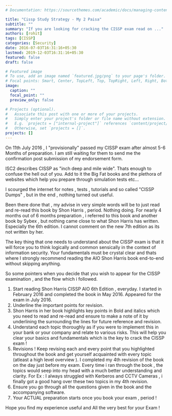 ```yaml
---
# Documentation: https://sourcethemes.com/academic/docs/managing-content/

title: "Cissp Study Strategy - My 2 Paisa"
subtitle: ""
summary: "If you are looking for cracking the CISSP exam read on ..."
authors: [rohit]
tags: [CISSP]
categories: [Security]
date: 2016-07-03T16:31:16+05:30
lastmod: 2019-12-03T16:31:16+05:30
featured: false
draft: false

# Featured image
# To use, add an image named `featured.jpg/png` to your page's folder.
# Focal points: Smart, Center, TopLeft, Top, TopRight, Left, Right, BottomLeft, Bottom, BottomRight.
image:
  caption: ""
  focal_point: ""
  preview_only: false

# Projects (optional).
#   Associate this post with one or more of your projects.
#   Simply enter your project's folder or file name without extension.
#   E.g. `projects = ["internal-project"]` references `content/project/deep-learning/index.md`.
#   Otherwise, set `projects = []`.
projects: []
---
```


On 11th July 2016 , I "provisionally" passed my CISSP exam after almost 5-6 Months of preparation. I am still waiting for them to send me the confirmation post submission of my endorsement form.

ISC2 describes CISSP as "inch deep and mile wide". Thats enough to confuse the hell out of you. Add to it the Big Fat books and the plethora of websites which help you prepare through simulation tests etc...

I scourged the internet for notes , tests , tutorials and so called "CISSP Dumps" , but in the end , nothing turned out useful.

Been there done that , my advise in very simple words will be to just read and re-read this book by Shon Harris , period. Nothing doing. For nearly 4 months out of 6 months preparation , i referred to this book and another book by Sybex , but nothing came close to what Shon Harris has written. Especially the 6th edition. I cannot comment on the new 7th edition as its not written by her.

The key thing that one needs to understand about the CISSP exam is that it will force you to think logically and common sensically in the context of information security. Your fundamentals must be crystal clear and thats where I strongly recommend reading the AIO Shon Harris book end-to-end without skipping anything.

So some pointers when you decide that you wish to appear for the CISSP examination , and the flow which i followed.
1. Start reading Shon Harris CISSP  AIO 6th Edition , everyday. I started in February 2016 and completed the book in May 2016. Appeared for the exam in July 2016.
2. Underline the important points for revision.
3. Shon Harris in her book highlights key points in Bold and italics which you need to read and re-read and ensure to make a note of it by underlining the surrounding the lines for future reference and revision.
4. Understand each topic thoroughly as if you were to implement this in your bank or your company and relate to various risks. This will help you clear your basics and fundamentals which is the key to crack the CISSP exam !
5. Revisions ! Keep revising each and every point that you highlighted throughout the book and get yourself acquainted with every topic (atleast a high level overview ). I completed my 4th revision of the book on the day just before my exam. Every time i ran through the book , the topics would seep into my head with a much better understanding and clarity. For Ex : I always struggled with Kerberos and CCTV Cameras , i finally got a good hang over these two topics in my 4th revision.
6. Ensure you go through all the questions given in the book and the accompanying software.
7. Your ACTUAL preparation starts once you book your exam , period !

Hope you find my experience useful and All the very best for your Exam !